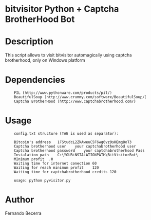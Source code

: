bitvisitor Python + Captcha BrotherHood Bot
======================================

Description
===========
This script allows to visit bitvisitor automagically using captcha brotherhood, only on Windows platform

Dependencies
=====
		PIL (http://www.pythonware.com/products/pil/)
		BeautifulSoup (http://www.crummy.com/software/BeautifulSoup/)
		Captcha BrotherHood (http://www.captchabrotherhood.com/)

Usage
=====
		config.txt structure (TAB is used as separator):

		Bitcoin's address	1FStudcL2ZkAweuC5F6wg6vz9sHEmg8oT3
		Captcha brotherhood user	your captchabrotherhood user
		Captcha brotherhood password	your captchabrotherhood Pass	
		Instalation path	C:\YOURiNSTALATIONPATH\BitVisitorBot\
		MInimum profit	.0
		Waiting time for internet conection	60
		Waiting for reach minimum profit	120
		Waiting time for captchabrotherhood credits	120
		
		usage: python pyvisitor.py 

Author
======
Fernando Becerra
